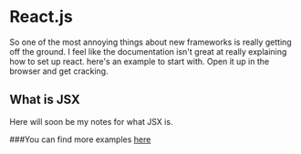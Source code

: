 # React.js

So one of the most annoying things about new frameworks is really getting off the ground. I feel like the documentation isn't great at really explaining how to set up react. here's an example to start with. Open it up in the browser and get cracking. 


## What is JSX
Here will soon be my notes for what JSX is. 


###You can find more examples [here](http://tutorialzine.com/2014/07/5-practical-examples-for-learning-facebooks-react-framework/)
